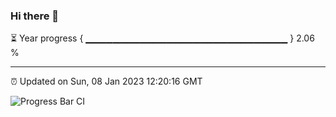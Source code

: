 ### Hi there 👋

⏳ Year progress { ▁▁▁▁▁▁▁▁▁▁▁▁▁▁▁▁▁▁▁▁▁▁▁▁▁▁▁▁▁▁ } 2.06 %

---

⏰ Updated on Sun, 08 Jan 2023 12:20:16 GMT

![Progress Bar CI](https://github.com/liununu/liununu/workflows/Progress%20Bar%20CI/badge.svg)
